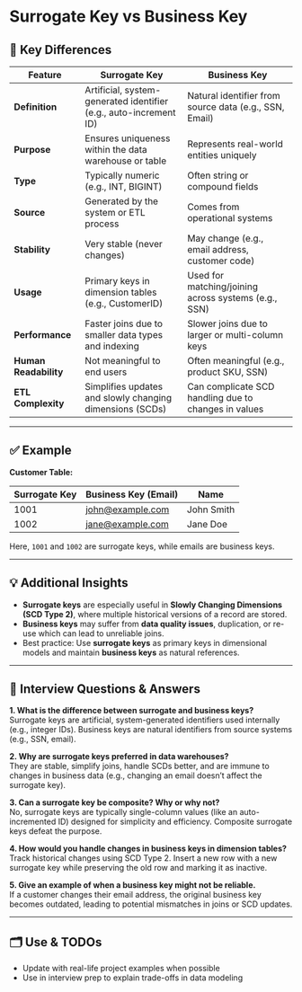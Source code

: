 
# Surrogate Key vs Business Key

## 📌 Key Differences

| Feature               | Surrogate Key                                                 | Business Key                                               |
|----------------------|---------------------------------------------------------------|------------------------------------------------------------|
| **Definition**        | Artificial, system-generated identifier (e.g., auto-increment ID) | Natural identifier from source data (e.g., SSN, Email)     |
| **Purpose**           | Ensures uniqueness within the data warehouse or table         | Represents real-world entities uniquely                    |
| **Type**              | Typically numeric (e.g., INT, BIGINT)                         | Often string or compound fields                            |
| **Source**            | Generated by the system or ETL process                        | Comes from operational systems                             |
| **Stability**         | Very stable (never changes)                                   | May change (e.g., email address, customer code)            |
| **Usage**             | Primary keys in dimension tables (e.g., CustomerID)           | Used for matching/joining across systems (e.g., SSN)       |
| **Performance**       | Faster joins due to smaller data types and indexing           | Slower joins due to larger or multi-column keys            |
| **Human Readability** | Not meaningful to end users                                   | Often meaningful (e.g., product SKU, SSN)                  |
| **ETL Complexity**    | Simplifies updates and slowly changing dimensions (SCDs)      | Can complicate SCD handling due to changes in values       |

---

## ✅ Example

**Customer Table:**

| Surrogate Key | Business Key (Email) | Name       |
|---------------|-----------------------|------------|
| 1001          | john@example.com      | John Smith |
| 1002          | jane@example.com      | Jane Doe   |

Here, `1001` and `1002` are surrogate keys, while emails are business keys.

---

## 💡 Additional Insights

- **Surrogate keys** are especially useful in **Slowly Changing Dimensions (SCD Type 2)**, where multiple historical versions of a record are stored.
- **Business keys** may suffer from **data quality issues**, duplication, or re-use which can lead to unreliable joins.
- Best practice: Use **surrogate keys** as primary keys in dimensional models and maintain **business keys** as natural references.

---

## 🎯 Interview Questions & Answers

**1. What is the difference between surrogate and business keys?**  
Surrogate keys are artificial, system-generated identifiers used internally (e.g., integer IDs). Business keys are natural identifiers from source systems (e.g., SSN, email).

**2. Why are surrogate keys preferred in data warehouses?**  
They are stable, simplify joins, handle SCDs better, and are immune to changes in business data (e.g., changing an email doesn’t affect the surrogate key).

**3. Can a surrogate key be composite? Why or why not?**  
No, surrogate keys are typically single-column values (like an auto-incremented ID) designed for simplicity and efficiency. Composite surrogate keys defeat the purpose.

**4. How would you handle changes in business keys in dimension tables?**  
Track historical changes using SCD Type 2. Insert a new row with a new surrogate key while preserving the old row and marking it as inactive.

**5. Give an example of when a business key might not be reliable.**  
If a customer changes their email address, the original business key becomes outdated, leading to potential mismatches in joins or SCD updates.

---

## 🗂 Use & TODOs

- Update with real-life project examples when possible
- Use in interview prep to explain trade-offs in data modeling
